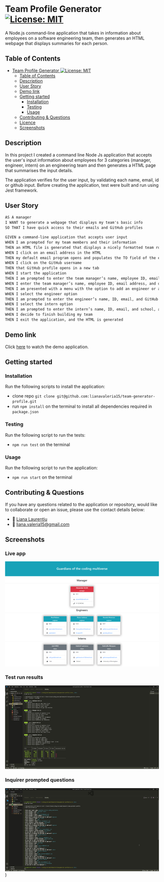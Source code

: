 # Team Profile Generator [![License: MIT](https://img.shields.io/badge/License-MIT-yellow.svg)](https://opensource.org/licenses/MIT)

A Node.js command-line application that takes in information about employees on a software engineering team, then generates an HTML webpage that displays summaries for each person.

## Table of Contents

- [Team Profile Generator ![License: MIT](https://opensource.org/licenses/MIT)](#team-profile-generator-)
  - [Table of Contents](#table-of-contents)
  - [Description](#description)
  - [User Story](#user-story)
  - [Demo link](#demo-link)
  - [Getting started](#getting-started)
    - [Installation](#installation)
    - [Testing](#testing)
    - [Usage](#usage)
  - [Contributing & Questions](#contributing--questions)
  - [Licence](#licence)
  - [Screenshots](#screenshots)

## Description

In this project I created a command line Node Js application that accepts the user's input information about employees for 3 categories (manager, engineer, intern) on an engineering team and then generates a HTML page that summarises the input details.

The application verifies for the user input, by validating each name, email, id or github input. Before creating the application, test were built and run using Jest framework.

## User Story

```md
AS A manager
I WANT to generate a webpage that displays my team's basic info
SO THAT I have quick access to their emails and GitHub profiles
```

```md
GIVEN a command-line application that accepts user input
WHEN I am prompted for my team members and their information
THEN an HTML file is generated that displays a nicely formatted team roster based on user input
WHEN I click on an email address in the HTML
THEN my default email program opens and populates the TO field of the email with the address
WHEN I click on the GitHub username
THEN that GitHub profile opens in a new tab
WHEN I start the application
THEN I am prompted to enter the team manager’s name, employee ID, email address, and office number
WHEN I enter the team manager’s name, employee ID, email address, and office number
THEN I am presented with a menu with the option to add an engineer or an intern or to finish building my team
WHEN I select the engineer option
THEN I am prompted to enter the engineer’s name, ID, email, and GitHub username, and I am taken back to the menu
WHEN I select the intern option
THEN I am prompted to enter the intern’s name, ID, email, and school, and I am taken back to the menu
WHEN I decide to finish building my team
THEN I exit the application, and the HTML is generated
```

## Demo link

Click [here](https://drive.google.com/file/d/1Y-wvkYnxIUYZ6RthXVtDxfJCTjRg5IH-/view) to watch the demo application.

## Getting started

### Installation

Run the following scripts to install the application:

- clone repo `git clone git@github.com:lianavaleria15/team-generator-profile.git`
- run `npm install` on the terminal to install all dependencies required in `package.json`

### Testing

Run the following script to run the tests:

- `npm run test` on the terminal

### Usage

Run the following script to run the application:

- `npm run start` on the terminal

## Contributing & Questions

If you have any questions related to the application or repository, would like to collaborate or open an issue, please use the contact details below:

- 👩 [Liana Laurentiu](https://github.com/lianavaleria15)
- 📧 [liana.valeria15@gmail.com](mailto:liana.valeria15@gmail.com)

## Screenshots

### Live app

![Screenshot of live generated html with manager engineer and intern cards](dist/assets/live-app.png)

### Test run results

![Screenshot with all tests passed for employee, engineer, manager and intern classes](dist/assets/tests.jpg)

### Inquirer prompted questions

![Screenshot with all questions prompted on the command line using inquirer](dist/assets/inquirer-questions.jpg))
